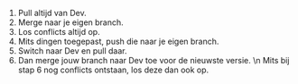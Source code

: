 1. Pull altijd van Dev.
2. Merge naar je eigen branch.
3. Los conflicts altijd op.
4. Mits dingen toegepast, push die naar je eigen branch.
5. Switch naar Dev en pull daar.
6. Dan merge jouw branch naar Dev toe voor de nieuwste versie. \n
Mits bij stap 6 nog conflicts ontstaan, los deze dan ook op.
